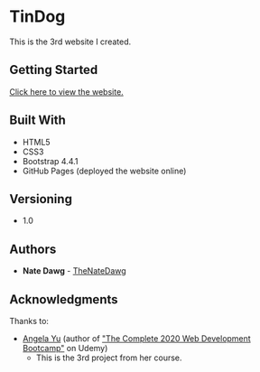 # TinDog

This is the 3rd website I created.

## Getting Started

[Click here to view the website.](https://thenatedawg.github.io/tindog/)

## Built With

* HTML5
* CSS3
* Bootstrap 4.4.1
* GitHub Pages (deployed the website online)

## Versioning

* 1.0

## Authors

* **Nate Dawg** - [TheNateDawg](https://github.com/TheNateDawg)

## Acknowledgments
Thanks to:
* [Angela Yu](https://github.com/angelabauer) (author of ["The Complete 2020 Web Development Bootcamp"](https://www.udemy.com/course/the-complete-web-development-bootcamp/) on Udemy)
  * This is the 3rd project from her course.
